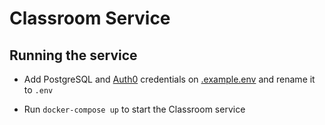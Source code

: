 # Classroom Service

## Running the service

- Add PostgreSQL and [Auth0](https://auth0.com/docs/get-started/auth0-overview/create-tenants) credentials on [.example.env](./.example.env) and rename it to `.env`

- Run `docker-compose up` to start the Classroom service
